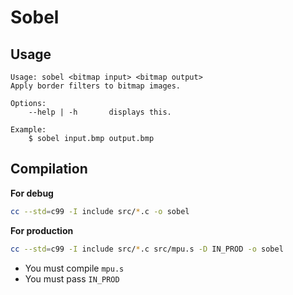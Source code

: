 # Sobel

## Usage

```
Usage: sobel <bitmap input> <bitmap output>
Apply border filters to bitmap images.

Options:
    --help | -h       displays this.

Example:
    $ sobel input.bmp output.bmp

```

## Compilation

**For debug**

```sh
cc --std=c99 -I include src/*.c -o sobel
```


**For production**

```sh
cc --std=c99 -I include src/*.c src/mpu.s -D IN_PROD -o sobel
```

- You must compile `mpu.s`
- You must pass `IN_PROD`